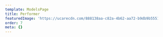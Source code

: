 ```yaml
---
template: ModelsPage
title: Performer
featuredImage: 'https://ucarecdn.com/888138aa-c82a-4b62-aa72-b9db9b55515b/'
order: 7
meta: {}
---
```


